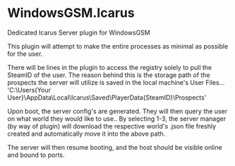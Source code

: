 # WindowsGSM.Icarus
 Dedicated Icarus Server plugin for WindowsGSM


This plugin will attempt to make the entire processes as minimal as possible for the user.

There will be lines in the plugin to access the registry solely to pull the SteamID of the user.
The reason behind this is the storage path of the prospects the server will utilize is saved in the local
machine's User Files...
'C:\Users\{Your User}\AppData\Local\Icarus\Saved\PlayerData\{SteamID}\Prospects'

Upon boot, the server config's are generated. They will then query the user on what world they would like to use.. By selecting 1-3, the
server manager (by way of plugin) will download the respective world's .json file freshly created and automatically move it into the above path.

The server will then resume booting, and the host should be visible online and bound to ports.
